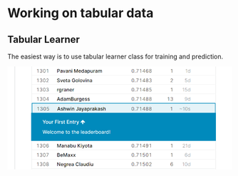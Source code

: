 # Working on tabular data

## Tabular Learner
The easiest way is to use tabular learner class for training and prediction.

![](tabular_learner.png)